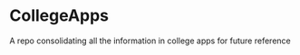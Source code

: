 CollegeApps
===========
A repo consolidating all the information in college apps for future reference 

